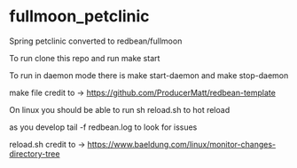 # fullmoon_petclinic
Spring petclinic converted to redbean/fullmoon

To run clone this repo and run make start

To run in daemon mode there is make start-daemon and make stop-daemon

make file credit to -> https://github.com/ProducerMatt/redbean-template


On linux you should be able to run sh reload.sh to hot reload

as you develop tail -f redbean.log to look for issues

reload.sh credit to -> https://www.baeldung.com/linux/monitor-changes-directory-tree


